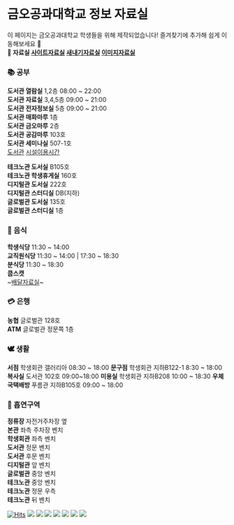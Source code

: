 # 금오공과대학교 정보 자료실
이 페이지는 금오공과대학교 학생들을 위해 제작되었습니다! 즐겨찾기에 추가해 쉽게 이동해보세요 🌟  
**📂 자료실&nbsp;[사이트자료실](https://github.com/Htmla69/Kumoh_In7/blob/main/Site.md)&nbsp;[새내기자료실](https://github.com/Htmla69/Kumoh_In7/blob/main/Beginner.md)&nbsp;[이미지자료실](https://github.com/Htmla69/Kumoh_In7/blob/main/Image.md)**

### 📚 공부
**도서관 열람실** 1,2층  08:00 ~ 22:00  
**도서관 자료실** 3,4,5층  09:00 ~ 21:00  
**도서관 전자정보실** 5층  09:00 ~ 21:00  
**도서관 매화마루** 1층  
**도서관 금오마루** 2층  
**도서관 공감마루** 103호  
**도서관 세미나실** 507-1호  
[도서관](https://library.kumoh.ac.kr/#/) [시설이용시간](https://library.kumoh.ac.kr/#/guide/facility/hours)

**테크노관 도서실** B105호  
**테크노관 학생휴게실** 160호  
**디지털관 도서실** 222호  
**디지털관 스터디실** DB(지하)  
**글로벌관 도서실** 135호  
**글로벌관 스터디실** 1층  

### 🍱 음식
**학생식당** 11:30 ~ 14:00  
**교직원식당** 11:30 ~ 14:00 | 17:30 ~ 18:30  
**분식당** 11:30 ~ 18:30  
**쿱스캣**  
~[배달자료실](https://github.com/SystemMonitor4/Kumoh_In7/blob/main/Food.md#금오공대-배달자료실)~

### 💳 은행
**농협** 글로벌관 128호  
**ATM** 글로벌관 정문쪽 1층

### 🕊️ 생활
**서점** 학생회관 갤러리아 08:30 ~ 18:00
**문구점** 학생회관 지하B122-1 8:30 ~ 18:00
**복사실** 도서관 102호 09:00~18:00
**미용실** 학생회관 지하B208 10:00 ~ 18:30
**우체국택배방** 푸름관 지하B105호 09:00 ~ 18:00

### 🚬 흡연구역
**정류장** 자전거주차장 옆  
**본관** 좌측 주차장 벤치  
**학생회관** 좌측 벤치  
**도서관** 정문 벤치  
**도서관** 후문 벤치  
**디지털관** 앞 벤치  
**글로벌관** 중앙 벤치  
**테크노관** 중앙 벤치  
**테크노관** 정문 우측  
**테크노관** 뒤 벤치  

[![Hits](https://hits.seeyoufarm.com/api/count/incr/badge.svg?url=https%3A%2F%2Fgithub.com%2FHtmla69%2FKumoh_In7%2Fblob%2Fmain%2FInformation.md&count_bg=%23FF2B2B&title_bg=%23000000&icon=react.svg&icon_color=%23E7E7E7&title=%EC%82%AC%EC%9A%A9%EC%9E%90%EC%88%98&edge_flat=true)](https://hits.seeyoufarm.com)
<img src="https://img.shields.io/badge/Vivaldi-EF3939?style=flat-square&logo=Vivaldi&logoColor=white"/>
<img src="https://img.shields.io/badge/Opera-FF1B2D?style=flat-square&logo=Opera&logoColor=white"/>
<img src="https://img.shields.io/badge/Firefox-FF7139?style=flat-square&logo=FirefoxBrowser&logoColor=white"/>
<img src="https://img.shields.io/badge/Edge-0078D7?style=flat-square&logo=MicrosoftEdge&logoColor=white"/>
<img src="https://img.shields.io/badge/Chrome-4285F4?style=flat-square&logo=GoogleChrome&logoColor=white"/>
<img src="https://img.shields.io/badge/Tor-7D4698?style=flat-square&logo=Torbrowser&logoColor=white"/>
<img src="https://img.shields.io/badge/Safari-000000?style=flat-square&logo=Safari&logoColor=white"/>

